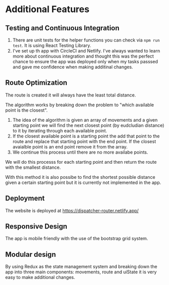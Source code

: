 # Additional Features

## Testing and Continuous Integration
1. There are unit tests for the helper functions you can check via `npm run test`. It is using React Testing Library.
2. I've set up th app with CircleCI and Netlify. I've always wanted to learn more about continuous integration and thought this was the perfect chance to ensure the app was deployed only when my tasks passsed and gave me confidence when making additinal changes.

## Route Optimization
The route is created it will always have the least total distance. 

The algorithm works by breaking down the problem to "which available point is the closest".

1. The idea of the algorithm is given an array of movements and a given starting point we will find the next closest point (by eudcludian distance) to it by iterating through each available point. 
2. If the closest available point is a starting point the add that point to the route and replace that starting point with the end point. If the closest avaialble point is an end point remove it from the array. 
3. We continue this process until there are no more availabe points.

We will do this processs for each starting point and then return the route with the smallest distance.

With this method it is also possibe to find the shortest possible distance given a certain starting point but it is currently not implemented in the app.

## Deployment

The website is deployed at https://dispatcher-router.netlify.app/

## Responsive Design

The app is mobile friendly with the use of the bootstrap grid system.

## Modular design

By using Redux as the state management system and breaking down the app into three main components: movements, route and uiState it is very easy to make additional changes.
